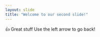 ```yaml
---
layout: slide
title: "Welcome to our second slide!"
---
```

👍 Great stuff
Use the left arrow to go back!

